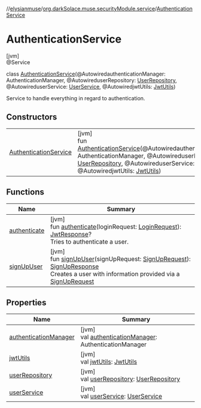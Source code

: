 //[elysianmuse](../../../index.md)/[org.darkSolace.muse.securityModule.service](../index.md)/[AuthenticationService](index.md)

# AuthenticationService

[jvm]\
@Service

class [AuthenticationService](index.md)(@AutowiredauthenticationManager: AuthenticationManager, @AutowireduserRepository: [UserRepository](../../org.darkSolace.muse.userModule.repository/-user-repository/index.md), @AutowireduserService: [UserService](../../org.darkSolace.muse.userModule.service/-user-service/index.md), @AutowiredjwtUtils: [JwtUtils](../-jwt-utils/index.md))

Service to handle everything in regard to authentication.

## Constructors

| | |
|---|---|
| [AuthenticationService](-authentication-service.md) | [jvm]<br>fun [AuthenticationService](-authentication-service.md)(@AutowiredauthenticationManager: AuthenticationManager, @AutowireduserRepository: [UserRepository](../../org.darkSolace.muse.userModule.repository/-user-repository/index.md), @AutowireduserService: [UserService](../../org.darkSolace.muse.userModule.service/-user-service/index.md), @AutowiredjwtUtils: [JwtUtils](../-jwt-utils/index.md)) |

## Functions

| Name | Summary |
|---|---|
| [authenticate](authenticate.md) | [jvm]<br>fun [authenticate](authenticate.md)(loginRequest: [LoginRequest](../../org.darkSolace.muse.securityModule.model/-login-request/index.md)): [JwtResponse](../../org.darkSolace.muse.securityModule.model/-jwt-response/index.md)?<br>Tries to authenticate a user. |
| [signUpUser](sign-up-user.md) | [jvm]<br>fun [signUpUser](sign-up-user.md)(signUpRequest: [SignUpRequest](../../org.darkSolace.muse.securityModule.model/-sign-up-request/index.md)): [SignUpResponse](../../org.darkSolace.muse.securityModule.model/-sign-up-response/index.md)<br>Creates a user with information provided via a [SignUpRequest](../../org.darkSolace.muse.securityModule.model/-sign-up-request/index.md) |

## Properties

| Name | Summary |
|---|---|
| [authenticationManager](authentication-manager.md) | [jvm]<br>val [authenticationManager](authentication-manager.md): AuthenticationManager |
| [jwtUtils](jwt-utils.md) | [jvm]<br>val [jwtUtils](jwt-utils.md): [JwtUtils](../-jwt-utils/index.md) |
| [userRepository](user-repository.md) | [jvm]<br>val [userRepository](user-repository.md): [UserRepository](../../org.darkSolace.muse.userModule.repository/-user-repository/index.md) |
| [userService](user-service.md) | [jvm]<br>val [userService](user-service.md): [UserService](../../org.darkSolace.muse.userModule.service/-user-service/index.md) |
